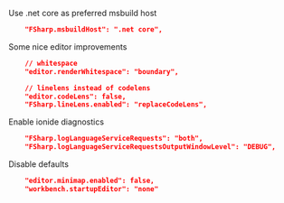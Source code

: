 
Use .net core as preferred msbuild host

```json
    "FSharp.msbuildHost": ".net core",
```

Some nice editor improvements

```json
    // whitespace
    "editor.renderWhitespace": "boundary",

    // linelens instead of codelens
    "editor.codeLens": false,
    "FSharp.lineLens.enabled": "replaceCodeLens",
```

Enable ionide diagnostics

```json
    "FSharp.logLanguageServiceRequests": "both",
    "FSharp.logLanguageServiceRequestsOutputWindowLevel": "DEBUG",
```

Disable defaults

```json
    "editor.minimap.enabled": false,
    "workbench.startupEditor": "none"
```